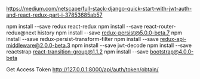 https://medium.com/netscape/full-stack-django-quick-start-with-jwt-auth-and-react-redux-part-i-37853685ab57

npm install --save redux react-redux
npm install --save react-router-redux@next history
npm install --save redux-persist@5.0.0-beta.7
npm install --save redux-persist-transform-filter
npm install --save redux-api-middleware@2.0.0-beta.3
npm install --save jwt-decode
npm install --save reactstrap react-transition-group@1.1.2
npm install --save bootstrap@4.0.0-beta



Get Access Token
http://127.0.0.1:8000/api/auth/token/obtain/